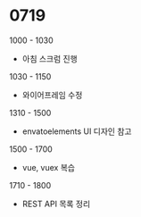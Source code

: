 # 0719

1000 - 1030

- 아침 스크럼 진행

1030 - 1150

- 와이어프레임 수정

1310 - 1500

- envatoelements UI 디자인 참고

1500 - 1700

- vue, vuex 복습

1710 - 1800

- REST API 목록 정리